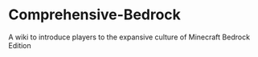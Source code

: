 # Comprehensive-Bedrock
A wiki to introduce players to the expansive culture of Minecraft Bedrock Edition
